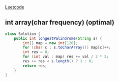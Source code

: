 [Leetcode](https://leetcode.com/problems/longest-palindrome/)

## int array(char frequency) (optimal)
```java
class Solution {
    public int longestPalindrome(String s) {
        int[] map = new int[128];
        for (char c : s.toCharArray()) map[c]++;
        int res = 0;
        for (int val : map) res += val / 2 * 2;
        res += res < s.length() ? 1 : 0;
        return res;
    }
}
```
